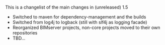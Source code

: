 This is a changelist of the main changes in (unreleased) 1.5

- Switched to maven for dependency-management and the builds
- Switched from log4j to logback (still with slf4j as logging facade)
- Reorganized BIMserver projects, non-core projects moved to their own repositories
- TBD...